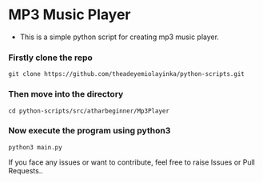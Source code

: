 # MP3 Music Player

- This is a simple python script for creating mp3 music player.

### Firstly clone the repo
```
git clone https://github.com/theadeyemiolayinka/python-scripts.git
```

### Then move into the directory
```
cd python-scripts/src/atharbeginner/Mp3Player
```

### Now execute the program using python3
```
python3 main.py
```

If you face any issues or want to contribute, feel free to raise Issues or Pull Requests..